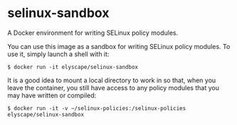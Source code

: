 # selinux-sandbox
A Docker environment for writing SELinux policy modules.

You can use this image as a sandbox for writing SELinux policy modules. To use it, simply launch a shell with it:

    $ docker run -it elyscape/selinux-sandbox

It is a good idea to mount a local directory to work in so that, when you leave the container, you still have access to any policy modules that you may have written or compiled:

    $ docker run -it -v ~/selinux-policies:/selinux-policies elyscape/selinux-sandbox
